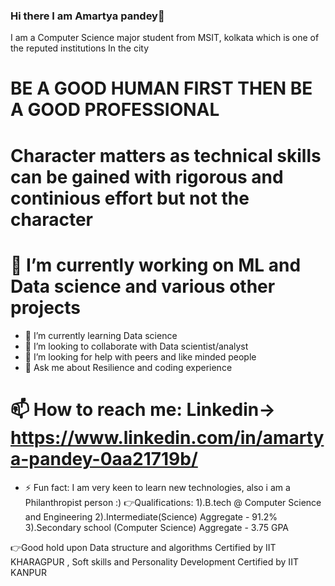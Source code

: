 ### Hi there I am Amartya pandey👋

I am a Computer Science major student from MSIT, kolkata which is one of the reputed institutions
In the city

# BE A GOOD HUMAN FIRST THEN BE A GOOD PROFESSIONAL
# Character matters as technical skills can be gained with rigorous and continious effort but not the character


 # 🔭 I’m currently working on ML and Data science and various other projects 
- 🌱 I’m currently learning Data science
- 👯 I’m looking to collaborate with Data scientist/analyst
- 🤔 I’m looking for help with peers and like minded people
- 💬 Ask me about Resilience and coding experience
# 📫 How to reach me: Linkedin-> https://www.linkedin.com/in/amartya-pandey-0aa21719b/
- ⚡ Fun fact: I am very keen to learn new technologies, also i am a Philanthropist person :)
👉Qualifications: 1).B.tech @ Computer Science and Engineering 
                  2).Intermediate(Science) Aggregate - 91.2%
                  3).Secondary school (Computer Science) Aggregate - 3.75 GPA

👉Good hold upon Data structure and algorithms Certified by IIT KHARAGPUR ,
Soft skills and Personality Development Certified by IIT KANPUR

